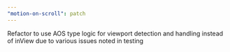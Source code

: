 ```yaml
---
"motion-on-scroll": patch
---
```


Refactor to use AOS type logic for viewport detection and handling instead of inView due to various issues noted in testing
